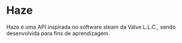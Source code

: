 # Haze
Haze é uma API inspirada no software steam da Valve L.L.C., sendo desenvolvida para fins de aprendizagem.
